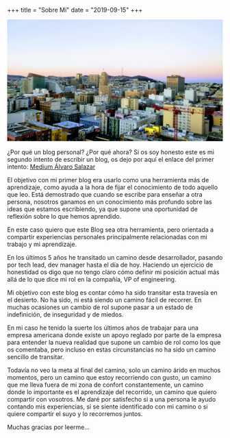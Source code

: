 +++
title = "Sobre Mí"
date = "2019-09-15"
+++


![San Francisco](./images/San_Francisco.jpg "San Francisco")

¿Por qué un blog personal? ¿Por qué ahora? Si os soy honesto este es mi segundo intento de escribir un blog, os dejo por aquí el enlace del primer intento: <a href="https://medium.com/@xala3pa" target="_blank">Medium Álvaro Salazar</a>

El objetivo con mi primer blog era usarlo como una herramienta más de aprendizaje, como ayuda a la hora de fijar el conocimiento de todo aquello que leo. Está demostrado que cuando se escribe para enseñar a otra persona, nosotros ganamos en un conocimiento más profundo sobre las ideas que estamos escribiendo, ya que supone una oportunidad de reflexión sobre lo que hemos aprendido.

En este caso quiero que este Blog sea otra herramienta, pero orientada a compartir experiencias personales principalmente relacionadas con mi trabajo y mi aprendizaje.

En los últimos 5 años he transitado un camino desde desarrollador, pasando por tech lead, dev manager hasta el día de hoy. Haciendo un ejercicio de honestidad os digo que no tengo claro cómo definir mi posición actual más allá de lo que dice mi rol en la compañía, VP of engineering.

Mi objetivo con este blog es contar cómo ha sido transitar esta travesía en el desierto. No ha sido, ni está siendo un camino fácil de recorrer. En muchas ocasiones un cambio de rol supone pasar a un estado de indefinición, de inseguridad y de miedos.

En mi caso he tenido la suerte los últimos años de trabajar para una empresa americana donde existe un apoyo reglado por parte de la empresa para entender la nueva realidad que supone un cambio de rol como los que os comentaba, pero incluso en estas circunstancias no ha sido un camino sencillo de transitar.

Todavía no veo la meta al final del camino, solo un camino árido en muchos momentos, pero un camino que estoy recorriendo con gusto, un camino que me lleva fuera de mi zona de confort constantemente, un camino donde lo importante es el aprendizaje del recorrido, un camino que quiero compartir con vosotros. Me daré por satisfecho si a una persona le ayudo contando mis experiencias, si se siente identificado con mi camino o si quiere compartir el suyo y lo recorremos juntos.

Muchas gracias por leerme...
